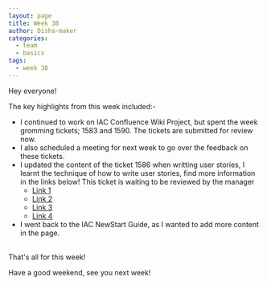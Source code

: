 ```yaml
---
layout: page
title: Week 38
author: Disha-maker
categories:
  - team
  - basics
tags:
  - week 38
---
```


Hey everyone!

The key highlights from this week included:-

- I continued to work on IAC Confluence Wiki Project, but spent the week gromming tickets; 1583 and 1590. The tickets are submitted for review now.
- I also scheduled a meeting for next week to go over the feedback on these tickets.
- I updated the content of the ticket 1586 when writting user stories, I learnt the technique of how to write user stories, find more information in the links below! This ticket is waiting to be reviewed by the manager
   - [Link 1](https://www.romanpichler.com/blog/10-tips-writing-good-user-stories/)
   - [Link 2](https://www.atlassian.com/agile/project-management/user-stories)
   - [Link 3](https://zepel.io/agile/user-stories/)
   - [Link 4](https://www.visual-paradigm.com/guide/agile-software-development/what-is-user-story/)
- I went back to the IAC NewStart Guide, as I wanted to add more content in the page.
<br/><br/>

That's all for this week!

Have a good weekend, see you next week!